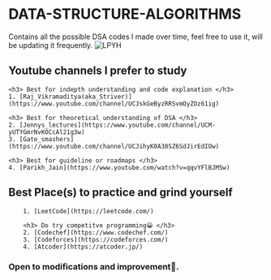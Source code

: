 # DATA-STRUCTURE-ALGORITHMS
Contains all the possible DSA codes I made over time, feel free to use it, will be updating it frequently.
![LPYH](https://user-images.githubusercontent.com/94801952/235389331-369b6c66-11a4-442c-8ae7-1510daece166.gif)


## Youtube channels I prefer to study
    <h3> Best for indepth understanding and code explanation </h3>
    1. [Raj_Vikramaditya(aka_Striver)](https://www.youtube.com/channel/UCJskGeByzRRSvmOyZOz61ig)
    
    <h3> Best for theoretical understanding of DSA </h3>
    2. [Jennys_lectures](https://www.youtube.com/channel/UCM-yUTYGmrNvKOCcAl21g3w)
    3. [Gate_smashers](https://www.youtube.com/channel/UCJihyK0A38SZ6SdJirEdIOw)
    
    <h3> Best for guideline or roadmaps </h3>
    4. [Parikh_Jain](https://www.youtube.com/watch?v=qqvYFlBJMSw)
    
 
 
## Best Place(s) to practice and grind yourself
        
        1. [LeetCode](https://leetcode.com/)
        
        <h3> Do try competitve programming😀 </h3>
        2. [Codechef](https://www.codechef.com/)
        3. [Codeforces](https://codeforces.com/)
        4. [Atcoder](https://atcoder.jp/)
    

###  Open to modifications and improvement🧬.
